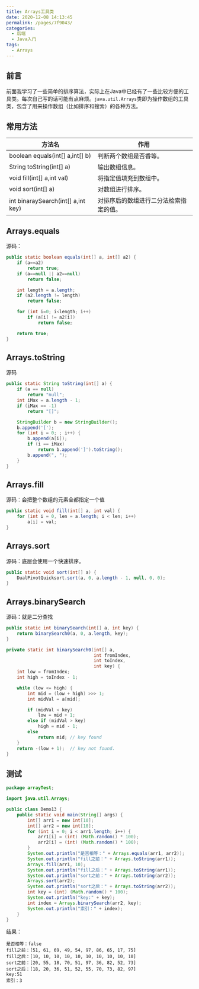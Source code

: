 ```yaml
---
title: Arrays工具类
date: 2020-12-08 14:13:45
permalink: /pages/7f9043/
categories: 
  - 后端
  - Java入门
tags: 
  - Arrays
---
```


## 前言
前面我学习了一些简单的排序算法，实际上在Java中已经有了一些比较方便的工具类。每次自己写的话可能有点麻烦。`java.util.Arrays`类即为操作数组的工具类，包含了用来操作数组（比如排序和搜索）的各种方法。



## 常用方法

| 方法名                             | 作用                                   |
| ---------------------------------- | -------------------------------------- |
| boolean equals(int[] a,int[] b)    | 判断两个数组是否香等。                 |
| String toString(int[] a)           | 输出数组信息。                         |
| void fill(int[] a,int val)         | 将指定值填充到数组中。                 |
| void sort(int[] a)                 | 对数组进行排序。                       |
| int binaraySearch(int[] a,int key) | 对排序后的数组进行二分法检索指定的值。 |



## Arrays.equals

源码：

~~~java
public static boolean equals(int[] a, int[] a2) {
    if (a==a2)
        return true;
    if (a==null || a2==null)
        return false;

    int length = a.length;
    if (a2.length != length)
        return false;

    for (int i=0; i<length; i++)
        if (a[i] != a2[i])
            return false;

    return true;
}
~~~



## Arrays.toString

源码

~~~java
public static String toString(int[] a) {
    if (a == null)
        return "null";
    int iMax = a.length - 1;
    if (iMax == -1)
        return "[]";

    StringBuilder b = new StringBuilder();
    b.append('[');
    for (int i = 0; ; i++) {
        b.append(a[i]);
        if (i == iMax)
            return b.append(']').toString();
        b.append(", ");
    }
}
~~~



## Arrays.fill

源码：会把整个数组的元素全都指定一个值

~~~java
public static void fill(int[] a, int val) {
    for (int i = 0, len = a.length; i < len; i++)
        a[i] = val;
}
~~~



## Arrays.sort

源码：底层会使用一个快速排序。

~~~java
public static void sort(int[] a) {
    DualPivotQuicksort.sort(a, 0, a.length - 1, null, 0, 0);
}
~~~



## Arrays.binarySearch

源码：就是二分查找

```java
public static int binarySearch(int[] a, int key) {
    return binarySearch0(a, 0, a.length, key);
}

private static int binarySearch0(int[] a, 
                                 int fromIndex, 
                                 int toIndex,
                                 int key) {
    int low = fromIndex;
    int high = toIndex - 1;

    while (low <= high) {
        int mid = (low + high) >>> 1;
        int midVal = a[mid];

        if (midVal < key)
            low = mid + 1;
        else if (midVal > key)
            high = mid - 1;
        else
            return mid; // key found
    }
    return -(low + 1);  // key not found.
}
```



## 测试

~~~java
package arrayTest;

import java.util.Arrays;

public class Demo13 {
    public static void main(String[] args) {
        int[] arr1 = new int[10];
        int[] arr2 = new int[10];
        for (int i = 0; i < arr1.length; i++) {
            arr1[i] = (int) (Math.random() * 100);
            arr2[i] = (int) (Math.random() * 100);
        }
        System.out.println("是否相等：" + Arrays.equals(arr1, arr2));
        System.out.println("fill之前：" + Arrays.toString(arr1));
        Arrays.fill(arr1, 10);
        System.out.println("fill之后：" + Arrays.toString(arr1));
        System.out.println("sort之前：" + Arrays.toString(arr2));
        Arrays.sort(arr2);
        System.out.println("sort之后：" + Arrays.toString(arr2));
        int key = (int) (Math.random() * 100);
        System.out.println("key:" + key);
        int index = Arrays.binarySearch(arr2, key);
        System.out.println("索引：" + index);
    }
}
~~~

结果：

```
是否相等：false
fill之前：[51, 61, 69, 49, 54, 97, 86, 65, 17, 75]
fill之后：[10, 10, 10, 10, 10, 10, 10, 10, 10, 10]
sort之前：[20, 55, 18, 70, 51, 97, 36, 82, 52, 73]
sort之后：[18, 20, 36, 51, 52, 55, 70, 73, 82, 97]
key:51
索引：3
```

